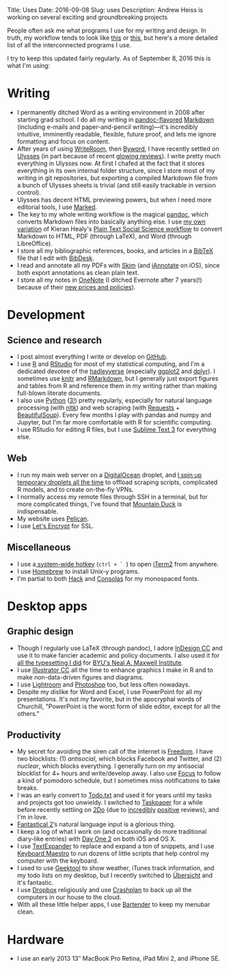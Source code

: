 Title: Uses
Date: 2016-09-08
Slug: uses
Description: Andrew Heiss is working on several exciting and groundbreaking projects

People often ask me what programs I use for my writing and design. In truth, my workflow tends to look like [this](https://xkcd.com/1579/) or [this](https://xkcd.com/1172/), but here's a more detailed list of all the interconnected programs I use.

I try to keep this updated fairly regularly. As of September 8, 2016 this is what I'm using:

# Writing

- I permanently ditched Word as a writing environment in 2008 after starting grad school. I do all my writing in [pandoc-flavored](http://pandoc.org/) [Markdown](https://daringfireball.net/projects/markdown/) (including e-mails and paper-and-pencil writing)—it's incredibly intuitive, imminently readable, flexible, future proof, and lets me ignore formatting and focus on content.
- After years of using [WriteRoom](http://www.hogbaysoftware.com/products/writeroom), then [Byword](https://bywordapp.com/), I have recently settled on [Ulysses](http://ulyssesapp.com/) (in part because of recent [glowing reviews](https://brooksreview.net/2016/01/ulysses-all-the-things/)). I write pretty much everything in Ulysses now. At first I chafed at the fact that it stores everything in its own internal folder structure, since I store most of my writing in git repositories, but exporting a compiled Markdown file from a bunch of Ulysses sheets is trivial (and still easily trackable in version control).
- Ulysses has decent HTML previewing powers, but when I need more editorial tools, I use [Marked](http://marked2app.com/).
- The key to my whole writing workflow is the magical [pandoc](http://pandoc.org/), which converts Markdown files into basically anything else. I use [my own variation](https://github.com/andrewheiss/Global-Pandoc-files) of Kieran Healy's [Plain Text Social Science workflow](http://plain-text.co/) to convert Markdown to HTML, PDF (through LaTeX), and Word (through LibreOffice).
- I store all my bibliographic references, books, and articles in a [BibTeX](http://www.bibtex.org/) file that I edit with [BibDesk](http://bibdesk.sourceforge.net/).
- I read and annotate all my PDFs with [Skim](http://skim-app.sourceforge.net/) (and [iAnnotate](http://www.iannotate.com/) on iOS), since both export annotations as clean plain text.
- I store all my notes in [OneNote](https://www.onenote.com/) (I ditched Evernote after 7 years(!) because of their [new prices and policies](https://blog.evernote.com/blog/2016/06/28/changes-to-evernotes-pricing-plans/)).

# Development

## Science and research

- I post almost everything I write or develop on [GitHub](https://github.com/andrewheiss).
- I use [R](https://www.r-project.org/) and [RStudio](https://www.rstudio.com/) for most of my statistical computing, and I'm a dedicated devotee of the [hadleyverse](http://adolfoalvarez.cl/the-hitchhikers-guide-to-the-hadleyverse/) (especially [ggplot2](http://ggplot2.org/) and [dplyr](https://cran.rstudio.com/web/packages/dplyr/vignettes/introduction.html)). I sometimes use [knitr](http://yihui.name/knitr/) and [RMarkdown](http://rmarkdown.rstudio.com/), but I generally just export figures and tables from R and reference them in my writing rather than making full-blown literate documents.
- I also use [Python](https://www.python.org/) ([3!](http://www.onthelambda.com/2014/05/13/damn-the-torpedoes-full-speed-ahead-making-the-switch-to-python-3/)) pretty regularly, especially for natural language processing (with [nltk](http://www.nltk.org/)) and web scraping (with [Requests](http://docs.python-requests.org/en/master/) + [BeautifulSoup](https://www.crummy.com/software/BeautifulSoup/bs4/doc/)). Every few months I play with pandas and numpy and Jupyter, but I'm far more comfortable with R for scientific computing.
- I use RStudio for editing R files, but I use [Sublime Text 3](https://sublimetext.com/3) for everything else.

## Web

- I run my main web server on a [DigitalOcean](https://www.digitalocean.com/) droplet, and [I spin up temporary droplets all the time](https://github.com/andrewheiss/cloud-config-files) to offload scraping scripts, complicated R models, and to create on-the-fly VPNs.
- I normally access my remote files through SSH in a terminal, but for more complicated things, I've found that [Mountain Duck](https://mountainduck.io/) is indispensable.
- My website uses [Pelican](http://blog.getpelican.com/).
- I use [Let's Encrypt](https://letsencrypt.org/) for SSL.

## Miscellaneous

- I use a[ system-wide hotkey](https://www.iterm2.com/features.html#hotkey-window) (``ctrl + ` ``) to open [iTerm2](https://www.iterm2.com/) from anywhere.
- I use [Homebrew](http://brew.sh/) to install Unix-y programs.
- I'm partial to both [Hack](https://sourcefoundry.org/hack/) and [Consolas](https://en.wikipedia.org/wiki/Consolas) for my monospaced fonts.


# Desktop apps

## Graphic design

- Though I regularly use LaTeX (through pandoc), I adore [InDesign CC](https://www.adobe.com/products/indesign.html) and use it to make fancier academic and policy documents. I also used it for [all the typesetting I did](https://github.com/andrewheiss/maxwell-institute-typesetting/blob/master/books-i-made.md) for [BYU's Neal A. Maxwell Institute](http://mi.byu.edu/).
- I use [Illustrator CC](https://www.adobe.com/products/illustrator.html) all the time to enhance graphics I make in R and to make non-data-driven figures and diagrams.
- I use [Lightroom](https://www.adobe.com/products/photoshop-lightroom.html) and [Photoshop](https://www.adobe.com/products/photoshop.html) too, but less often nowadays.
- Despite my dislike for Word and Excel, I use PowerPoint for all my presentations. It's not my favorite, but in the apocryphal words of Churchill, "PowerPoint is the worst form of slide editor, except for all the others."

## Productivity

- My secret for avoiding the siren call of the internet is [Freedom](https://freedom.to/). I have two blocklists: (1) *antisocial*, which blocks Facebook and Twitter, and (2) *nuclear*, which blocks everything. I generally turn on my antisocial blocklist for 4+ hours and write/develop away. I also use [Focus](http://www.focusapp.io/ "http://www.focusapp.io") to follow a kind of pomodoro schedule, but I sometimes miss notifications to take breaks.
- I was an early convert to [Todo.txt](http://todotxt.com/) and used it for years until my tasks and projects got too unwieldy. I switched to [Taskpaper](https://www.taskpaper.com/) for a while before recently settling on [2Do](http://www.2doapp.com/) (due to [incredibly](https://www.macstories.net/stories/why-2do-is-my-new-favorite-ios-task-manager/) [positive](https://brooksreview.net/2016/01/2do/) reviews), and I'm in love.
- [Fantastical 2](https://flexibits.com/fantastical)’s natural language input is a glorious thing.
- I keep a log of what I work on (and occasionally do more traditional diary-like entries) with [Day One 2](http://dayoneapp.com/) on both iOS and OS X.
- I use [TextExpander](https://smilesoftware.com/textexpander) to replace and expand a ton of snippets, and I use [Keyboard Maestro](https://www.keyboardmaestro.com/main/) to run dozens of little scripts that help control my computer with the keyboard.
- I used to use [Geektool](http://projects.tynsoe.org/en/geektool/) to show weather, iTunes track information, and my todo lists on my desktop, but I recently switched to [Übersicht](http://tracesof.net/uebersicht/) and it's fantastic.
- I use [Dropbox](https://www.dropbox.com) religiously and use [Crashplan](https://www.code42.com/crashplan/) to back up all the computers in our house to the cloud.
- With all these little helper apps, I use [Bartender](https://www.macbartender.com/) to keep my menubar clean.

# Hardware

- I use an early 2013 13″ MacBook Pro Retina, iPad Mini 2, and iPhone SE.
